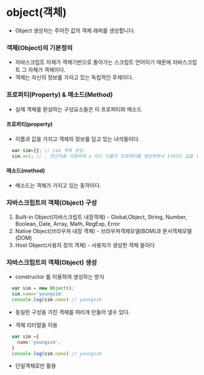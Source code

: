# object(객체)

* Object 생성자는 주어진 값의 객체 래퍼를 생성합니다.

### 객체(Object)의 기본정의
* 자바스크립트 자체가 객체기반으로 돌아가는 스크립트 언어이기 때문에 자바스크립트 그 자체가 객체이다.
* 객체는 자신의 정보를 가지고 있는 독립적인 주체이다.


### 프로퍼티(Property) & 메소드(Method)
* 실제 객체를 완성하는 구성요소들은 이 프로퍼티와 메소드

#### 프로퍼티(property)
* 이름과 값을 가지고 객체의 정보를 담고 있는 녀석들이다.
```javascript
  var sim={}; // sim 객체 생성.
  sim.a=1; // . 연산자를 이용하여 a 라는 이름의 프로퍼티를 생성하면서 1이라는 값을 할당.
```

#### 메소드(method)
* 메소드는 객체가 가지고 있는 동작이다. 

### 자바스크립트의 객체(Object) 구성
 1. Built-in Object(자바스크립트 내장객체) - Global,Object, String, Number, Boolean, Date, Array, Math, RegExp, Error
 2. Native Object(브라우져 내장 객체) - 브라우져객체모델(BOM)과 문서객체모델(DOM)
 3. Host Object(사용자 정의 객체) - 사용자가 생성한 객체 들이다

 ### 자바스크립트의 객체(Object) 생성
 * constructor 를 이용하여 생성하는 방식
 ```javascript
   var sim = new Object();
   sim.name='youngsim'
   console.log(sim.name) // youngsim
 ```
 * 동일한 구성을 가진 객체를 여러개 만들어 낼수 있다.


 * 객체 리터럴을 이용
 ```javascript  
   var sim ={
     name:'youngsim',
   }
   console.log(sim.name) // youngsim
 ```
 * 단일객체로만 활용